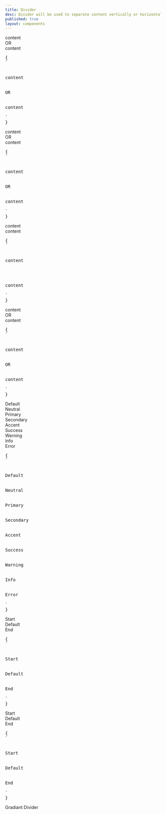 ```yaml
---
title: Divider
desc: Divider will be used to separate content vertically or horizontally.
published: true
layout: components
---
```


<script>
  import Component from "$components/Component.svelte"
  import ClassTable from "$components/ClassTable.svelte"
  import ComponentPageTabs from "$components/ComponentPageTabs.svelte"
  import BrowserSupport from "$components/BrowserSupport.svelte"
  import { prefix } from '$lib/stores';
  import { replace } from '$lib/actions';
</script>

<!-- <ComponentPageTabs/> -->

<ClassTable
data="{[
{ type:'component', class: 'divider', desc: 'Put a divider line between two elements' },
{ type:'modifier', class: 'divider-neutral', desc: 'Applies neutral color to the divider line' },
{ type:'modifier', class: 'divider-primary', desc: 'Applies primary color to the divider line' },
{ type:'modifier', class: 'divider-secondary', desc: 'Applies secondary color to the divider line' },
{ type:'modifier', class: 'divider-accent', desc: 'Applies accent color to the divider line' },
{ type:'modifier', class: 'divider-success', desc: 'Applies success color to the divider line' },
{ type:'modifier', class: 'divider-warning', desc: 'Applies warning color to the divider line' },
{ type:'modifier', class: 'divider-info', desc: 'Applies info color to the divider line' },
{ type:'modifier', class: 'divider-error', desc: 'Applies error color to the divider line' },
{ type:'responsive', class: 'divider-vertical', desc: 'Divide elements on top of each other (default)' },
{ type:'responsive', class: 'divider-horizontal', desc: 'Divide elements next to each other' },
{ type:'responsive', class: 'divider-start', desc: 'Pushes the divider text to the start' },
{ type:'responsive', class: 'divider-end', desc: 'Pushes the divider text to the end' },
]}"
/>

<Component title="Divider">
<div class="flex flex-col w-full">
  <div class="grid h-20 card bg-base-300 rounded-box place-items-center">content</div>
  <div class="divider">OR</div>
  <div class="grid h-20 card bg-base-300 rounded-box place-items-center">content</div>
</div>
<pre slot="html" use:replace={{ to: $prefix }}>{
`<div class="flex flex-col w-full border-opacity-50">
  <div class="grid h-20 card bg-base-300 rounded-box place-items-center">content</div>
  <div class="$$divider">OR</div>
  <div class="grid h-20 card bg-base-300 rounded-box place-items-center">content</div>
</div>`
}</pre>
</Component>

<Component title="Divider horizontal">
<div class="flex w-full">
  <div class="grid h-20 flex-grow card bg-base-300 rounded-box place-items-center">content</div>
  <div class="divider divider-horizontal">OR</div>
  <div class="grid h-20 flex-grow card bg-base-300 rounded-box place-items-center">content</div>
</div>
<pre slot="html" use:replace={{ to: $prefix }}>{
`<div class="flex w-full">
  <div class="grid h-20 flex-grow card bg-base-300 rounded-box place-items-center">content</div>
  <div class="$$divider $$divider-horizontal">OR</div>
  <div class="grid h-20 flex-grow card bg-base-300 rounded-box place-items-center">content</div>
</div>`
}</pre>
</Component>

<Component title="Divider with no text">
<div class="flex flex-col w-full">
  <div class="grid h-20 card bg-base-300 rounded-box place-items-center">content</div> 
  <div class="divider"></div> 
  <div class="grid h-20 card bg-base-300 rounded-box place-items-center">content</div>
</div>
<pre slot="html" use:replace={{ to: $prefix }}>{
`<div class="flex flex-col w-full">
  <div class="grid h-20 card bg-base-300 rounded-box place-items-center">content</div> 
  <div class="$$divider"></div> 
  <div class="grid h-20 card bg-base-300 rounded-box place-items-center">content</div>
</div>`
}</pre>
</Component>

<Component title="responsive (lg:divider-horizontal)">
<div class="flex flex-col w-full lg:flex-row">
  <div class="grid flex-grow h-32 card bg-base-300 rounded-box place-items-center">content</div> 
  <div class="divider lg:divider-horizontal">OR</div> 
  <div class="grid flex-grow h-32 card bg-base-300 rounded-box place-items-center">content</div>
</div>
<pre slot="html" use:replace={{ to: $prefix }}>{
`<div class="flex flex-col w-full lg:flex-row">
  <div class="grid flex-grow h-32 card bg-base-300 rounded-box place-items-center">content</div> 
  <div class="$$divider lg:$$divider-horizontal">OR</div> 
  <div class="grid flex-grow h-32 card bg-base-300 rounded-box place-items-center">content</div>
</div>`
}</pre>
</Component>

<Component title="Divider with colors">
<div class="flex flex-col w-full">
  <div class="divider">Default</div>
  <div class="divider divider-neutral">Neutral</div>
  <div class="divider divider-primary">Primary</div>
  <div class="divider divider-secondary">Secondary</div>
  <div class="divider divider-accent">Accent</div>
  <div class="divider divider-success">Success</div>
  <div class="divider divider-warning">Warning</div>
  <div class="divider divider-info">Info</div>
  <div class="divider divider-error">Error</div>
</div>
<pre slot="html" use:replace={{ to: $prefix }}>{
`<div class="flex flex-col w-full">
  <div class="$$divider">Default</div>
  <div class="$$divider $$divider-neutral">Neutral</div>
  <div class="$$divider $$divider-primary">Primary</div>
  <div class="$$divider $$divider-secondary">Secondary</div>
  <div class="$$divider $$divider-accent">Accent</div>
  <div class="$$divider $$divider-success">Success</div>
  <div class="$$divider $$divider-warning">Warning</div>
  <div class="$$divider $$divider-info">Info</div>
  <div class="$$divider $$divider-error">Error</div>
</div>`
}</pre>
</Component>

<Component title="Divider in different positions">
<div class="flex flex-col w-full">
  <div class="divider divider-start">Start</div>
  <div class="divider">Default</div>
  <div class="divider divider-end">End</div>
</div>
<pre slot="html" use:replace={{ to: $prefix }}>{
`<div class="flex flex-col w-full">
  <div class="$$divider $$divider-start">Start</div>
  <div class="$$divider">Default</div>
  <div class="$$divider $$divider-end">End</div>
</div>`
}</pre>
</Component>

<Component title="Divider in different positions (horizontal)">
<div class="flex w-full justify-center h-52">
  <div class="divider divider-horizontal divider-start">Start</div>
  <div class="divider divider-horizontal">Default</div>
  <div class="divider divider-horizontal divider-end">End</div>
</div>
<pre slot="html" use:replace={{ to: $prefix }}>{
`<div class="flex w-full">
  <div class="$$divider $$divider-start">Start</div>
  <div class="$$divider">Default</div>
  <div class="$$divider $$divider-end">End</div>
</div>`
}</pre>
</Component>

<Component title="Responsive gradiant devider(horizontal)" >

   <div className="my-2 flex items-center justify-center">
                    <div className="bg-gradient-to-r from-purple-400 via-purple-600 h-1 w-16 md:w-40 lg:w-64"></div>
                    <div className='divider text-sm text-purple-500 px-4'>Gradiant Divider</div>
                    <div className="bg-gradient-to-l from-purple-600 via-purple-400 h-1 w-16 md:w-40 lg:w-64"></div>
                </div>

<Component/>

